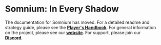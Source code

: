 # Somnium: In Every Shadow
The documentation for Somnium has moved. For a detailed readme and strategy guide, please see the [**Player's Handbook**](https://somnium-fur-enderal.readthedocs.io/en/latest/0_Home.html). For general information on the project, please see our [**website**](https://librum-modpack.com). For support, please join our [**Discord**](https://discord.gg/scenicroute).
